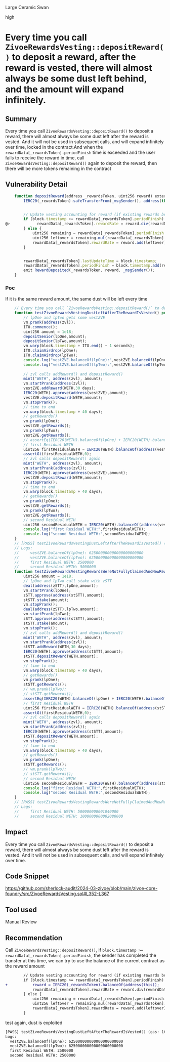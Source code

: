 Large Ceramic Swan

high

# Every time you call `ZivoeRewardsVesting::depositReward()` to deposit a reward, after the reward is vested, there will almost always be some dust left behind, and the amount will expand infinitely.

## Summary
Every time you call `ZivoeRewardsVesting::depositReward()` to deposit a reward, there will almost always be some dust left after the reward is vested. And it will not be used in subsequent calls, and will expand infinitely over time, locked in the contract.And when the `rewardData[_rewardsToken].periodFinish` time is exceeded and the user fails to receive the reward in time, call `ZivoeRewardsVesting::depositReward()` again to deposit the reward, then there will be more tokens remaining in the contract
## Vulnerability Detail
```js
    function depositReward(address _rewardsToken, uint256 reward) external updateReward(address(0)) nonReentrant {
        IERC20(_rewardsToken).safeTransferFrom(_msgSender(), address(this), reward);


        // Update vesting accounting for reward (if existing rewards being distributed, increase proportionally).
        if (block.timestamp >= rewardData[_rewardsToken].periodFinish) {
@>            rewardData[_rewardsToken].rewardRate = reward.div(rewardData[_rewardsToken].rewardsDuration);
        } else {
            uint256 remaining = rewardData[_rewardsToken].periodFinish.sub(block.timestamp);
            uint256 leftover = remaining.mul(rewardData[_rewardsToken].rewardRate);
            rewardData[_rewardsToken].rewardRate = reward.add(leftover).div(rewardData[_rewardsToken].rewardsDuration);
        }


        rewardData[_rewardsToken].lastUpdateTime = block.timestamp;
        rewardData[_rewardsToken].periodFinish = block.timestamp.add(rewardData[_rewardsToken].rewardsDuration);
        emit RewardDeposited(_rewardsToken, reward, _msgSender());
    }
```
### Poc
If it is the same reward amount, the same dust will be left every time
```js
    // Every time you call `ZivoeRewardsVesting::depositReward()` to deposit a reward, there will almost always be some dust left after the reward is vested.
    function testZivoeRewardsVestingDustLeftAfterTheRewardIsVested() public {
        // lpOne and lpTwo gets some vestZVE
        vm.prank(address(zvl));
        ITO.commence();
        uint256 amount = 1e18;
        depositSenior(lpOne,amount);
        depositSenior(lpTwo,amount);
        vm.warp(block.timestamp + ITO.end() + 1 seconds);
        ITO.claimAirdrop(lpOne);
        ITO.claimAirdrop(lpTwo);
        console.log("vestZVE.balanceOf(lpOne):",vestZVE.balanceOf(lpOne));
        console.log("vestZVE.balanceOf(lpTwo):",vestZVE.balanceOf(lpTwo));
        
        // zvl calls addReward() and depositReward()
        mint("WETH", address(zvl), amount);
        vm.startPrank(address(zvl));
        vestZVE.addReward(WETH,30 days);
        IERC20(WETH).approve(address(vestZVE),amount);
        vestZVE.depositReward(WETH,amount);    
        vm.stopPrank(); 
        // time to end
        vm.warp(block.timestamp + 40 days);
        // getRewards()
        vm.prank(lpOne);
        vestZVE.getRewards();
        vm.prank(lpTwo);
        vestZVE.getRewards();
        // assertEq(IERC20(WETH).balanceOf(lpOne) + IERC20(WETH).balanceOf(lpTwo) + IERC20(WETH).balanceOf(address(vestZVE)),amount);
        // first Residual WETH
        uint256 firstResidualWETH = IERC20(WETH).balanceOf(address(vestZVE));
        assertGt(firstResidualWETH,0);
        // zvl calls depositReward() again 
        mint("WETH", address(zvl), amount);
        vm.startPrank(address(zvl));
        IERC20(WETH).approve(address(vestZVE),amount);
        vestZVE.depositReward(WETH,amount);    
        vm.stopPrank(); 
        // time to end
        vm.warp(block.timestamp + 40 days);
        // getRewards()
        vm.prank(lpOne);
        vestZVE.getRewards();
        vm.prank(lpTwo);
        vestZVE.getRewards();
        // second Residual WETH
        uint256 secondResidualWETH = IERC20(WETH).balanceOf(address(vestZVE));
        console.log("first Residual WETH:",firstResidualWETH);
        console.log("second Residual WETH:",secondResidualWETH);
    }
    // [PASS] testZivoeRewardsVestingDustLeftAfterTheRewardIsVested() (gas: 1599445)
    // Logs:
    //     vestZVE.balanceOf(lpOne): 625000000000000000000000
    //     vestZVE.balanceOf(lpTwo): 625000000000000000000000
    //     first Residual WETH: 2500000
    //     second Residual WETH: 5000000
    function testZivoeRewardsVestingRewardsWereNotFullyClaimedAndNewRewardsWereAdded() public {
        uint256 amount = 1e18;
        // lpOne and lpTwo call stake with zSTT 
        deal(address(zSTT),lpOne,amount);
        vm.startPrank(lpOne);
        zSTT.approve(address(stSTT),amount);
        stSTT.stake(amount);
        vm.stopPrank();
        deal(address(zSTT),lpTwo,amount);
        vm.startPrank(lpTwo);
        zSTT.approve(address(stSTT),amount);
        stSTT.stake(amount);
        vm.stopPrank();
        // zvl calls addReward() and depositReward()
        mint("WETH", address(zvl), amount);
        vm.startPrank(address(zvl));
        stSTT.addReward(WETH,30 days);
        IERC20(WETH).approve(address(stSTT),amount);
        stSTT.depositReward(WETH,amount);    
        vm.stopPrank(); 
        // time to end
        vm.warp(block.timestamp + 40 days);
        // getRewards()
        vm.prank(lpOne);
        stSTT.getRewards();
        // vm.prank(lpTwo);
        // stSTT.getRewards();
        assertEq(IERC20(WETH).balanceOf(lpOne) + IERC20(WETH).balanceOf(lpTwo) + IERC20(WETH).balanceOf(address(stSTT)),amount);
        // first Residual WETH
        uint256 firstResidualWETH = IERC20(WETH).balanceOf(address(stSTT));
        assertGt(firstResidualWETH,0);
        // zvl calls depositReward() again 
        mint("WETH", address(zvl), amount);
        vm.startPrank(address(zvl));
        IERC20(WETH).approve(address(stSTT),amount);
        stSTT.depositReward(WETH,amount);    
        vm.stopPrank(); 
        // time to end
        vm.warp(block.timestamp + 40 days);
        // getRewards()
        vm.prank(lpOne);
        stSTT.getRewards();
        // vm.prank(lpTwo);
        // stSTT.getRewards();
        // second Residual WETH
        uint256 secondResidualWETH = IERC20(WETH).balanceOf(address(stSTT));
        console.log("first Residual WETH:",firstResidualWETH);
        console.log("second Residual WETH:",secondResidualWETH);
    }
    // [PASS] testZivoeRewardsVestingRewardsWereNotFullyClaimedAndNewRewardsWereAdded() (gas: 1022637)
    // Logs:
    //     first Residual WETH: 500000000001040000
    //     second Residual WETH: 1000000000002080000
```
## Impact
Every time you call `ZivoeRewardsVesting::depositReward()` to deposit a reward, there will almost always be some dust left after the reward is vested. And it will not be used in subsequent calls, and will expand infinitely over time.
## Code Snippet
https://github.com/sherlock-audit/2024-03-zivoe/blob/main/zivoe-core-foundry/src/ZivoeRewardsVesting.sol#L352-L367
## Tool used

Manual Review

## Recommendation
Call `ZivoeRewardsVesting::depositReward()`, if `block.timestamp >= rewardData[_rewardsToken].periodFinish`, the sender has completed the transfer at this time, we can try to use the balance of the current contract as the reward amount
```diff
        // Update vesting accounting for reward (if existing rewards being distributed, increase proportionally).
        if (block.timestamp >= rewardData[_rewardsToken].periodFinish) {
+           reward = IERC20(_rewardsToken).balanceOf(address(this));
            rewardData[_rewardsToken].rewardRate = reward.div(rewardData[_rewardsToken].rewardsDuration);
        } else {
            uint256 remaining = rewardData[_rewardsToken].periodFinish.sub(block.timestamp);
            uint256 leftover = remaining.mul(rewardData[_rewardsToken].rewardRate);
            rewardData[_rewardsToken].rewardRate = reward.add(leftover).div(rewardData[_rewardsToken].rewardsDuration);
        }
```
test again, dust is exploited
```zsh
[PASS] testZivoeRewardsVestingDustLeftAfterTheRewardIsVested() (gas: 1600885)
Logs:
  vestZVE.balanceOf(lpOne): 625000000000000000000000
  vestZVE.balanceOf(lpTwo): 625000000000000000000000
  first Residual WETH: 2500000
  second Residual WETH: 2500000
```
